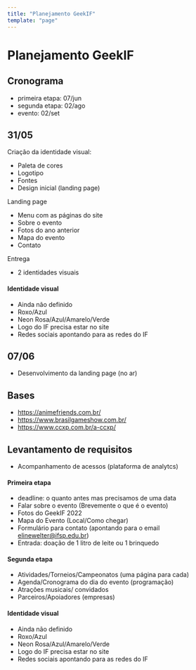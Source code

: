 ```yaml
---
title: "Planejamento GeekIF"
template: "page"
---
```


# Planejamento GeekIF

## Cronograma
- primeira etapa: 07/jun
- segunda etapa: 02/ago
- evento: 02/set



## 31/05
Criação da identidade visual:
- Paleta de cores
- Logotipo
- Fontes
- Design inicial (landing page)

Landing page
- Menu com as páginas do site
- Sobre o evento
- Fotos do ano anterior
- Mapa do evento
- Contato

Entrega
- 2 identidades visuais

#### Identidade visual
- Ainda não definido
- Roxo/Azul
- Neon Rosa/Azul/Amarelo/Verde
- Logo do IF precisa estar no site
- Redes sociais apontando para as redes do IF

## 07/06
  - Desenvolvimento da landing page (no ar)

## Bases
 - https://animefriends.com.br/
 - https://www.brasilgameshow.com.br/
 - https://www.ccxp.com.br/a-ccxp/

## Levantamento de requisitos

  - Acompanhamento de acessos (plataforma de analytcs)

#### Primeira etapa
  - deadline: o quanto antes mas precisamos de uma data
  - Falar sobre o evento (Brevemente o que é o evento)
  - Fotos do GeekIF 2022
  - Mapa do Evento (Local/Como chegar)
  - Formulário para contato (apontando para o email elinewelter@ifsp.edu.br)
  - Entrada: doação de 1 litro de leite ou 1 brinquedo

#### Segunda etapa
  - Atividades/Torneios/Campeonatos (uma página para cada)
  - Agenda/Cronograma do dia do evento (programação)
  - Atrações musicais/ convidados
  - Parceiros/Apoiadores (empresas)

#### Identidade visual
  - Ainda não definido
  - Roxo/Azul
  - Neon Rosa/Azul/Amarelo/Verde
  - Logo do IF precisa estar no site
  - Redes sociais apontando para as redes do IF
